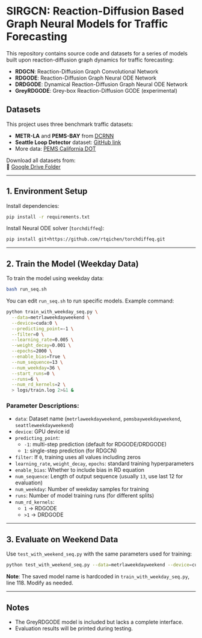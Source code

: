 # SIRGCN: Reaction-Diffusion Based Graph Neural Models for Traffic Forecasting

This repository contains source code and datasets for a series of models built upon reaction-diffusion graph dynamics for traffic forecasting:

- **RDGCN**: Reaction-Diffusion Graph Convolutional Network  
- **RDGODE**: Reaction-Diffusion Graph Neural ODE Network  
- **DRDGODE**: Dynamical Reaction-Diffusion Graph Neural ODE Network  
- **GreyRDGODE**: Grey-box Reaction-Diffusion GODE (experimental)

## Datasets

This project uses three benchmark traffic datasets:

- **METR-LA** and **PEMS-BAY** from [DCRNN](https://arxiv.org/abs/1707.01926)
- **Seattle Loop Detector** dataset: [GitHub link](https://github.com/zhiyongc/Seattle-Loop-Data)
- More data: [PEMS California DOT](https://pems.dot.ca.gov/)

Download all datasets from:  
📁 [Google Drive Folder](https://drive.google.com/drive/folders/1mZ5eRRS95lvFuYD6ZgIOIVc-2rirxUsG?usp=drive_link)

---

## 1. Environment Setup

Install dependencies:

```bash
pip install -r requirements.txt
```

Install Neural ODE solver (`torchdiffeq`):

```bash
pip install git+https://github.com/rtqichen/torchdiffeq.git
```

---

## 2. Train the Model (Weekday Data)

To train the model using weekday data:

```bash
bash run_seq.sh
```

You can edit `run_seq.sh` to run specific models. Example command:

```bash
python train_with_weekday_seq.py \
  --data=metrlaweekdayweekend \
  --device=cuda:0 \
  --predicting_point=-1 \
  --filter=0 \
  --learning_rate=0.005 \
  --weight_decay=0.001 \
  --epochs=2000 \
  --enable_bias=True \
  --num_sequence=13 \
  --num_weekday=36 \
  --start_runs=0 \
  --runs=6 \
  --num_rd_kernels=2 \
  > logs/train.log 2>&1 &
```

### Parameter Descriptions:

- `data`: Dataset name (`metrlaweekdayweekend`, `pemsbayweekdayweekend`, `seattleweekdayweekend`)
- `device`: GPU device id
- `predicting_point`:  
  - `-1`: multi-step prediction (default for RDGODE/DRDGODE)  
  - `1`: single-step prediction (for RDGCN)
- `filter`: If `0`, training uses all values including zeros
- `learning_rate`, `weight_decay`, `epochs`: standard training hyperparameters
- `enable_bias`: Whether to include bias in RD equation
- `num_sequence`: Length of output sequence (usually `13`, use last 12 for evaluation)
- `num_weekday`: Number of weekday samples for training
- `runs`: Number of model training runs (for different splits)
- `num_rd_kernels`:  
  - `1` → RDGODE  
  - `>1` → DRDGODE

---

## 3. Evaluate on Weekend Data

Use `test_with_weekend_seq.py` with the same parameters used for training:

```bash
python test_with_weekend_seq.py --data=metrlaweekdayweekend --device=cuda:0 ...
```

**Note**: The saved model name is hardcoded in `train_with_weekday_seq.py`, line 118. Modify as needed.

---

## Notes

- The GreyRDGODE model is included but lacks a complete interface.
- Evaluation results will be printed during testing.
